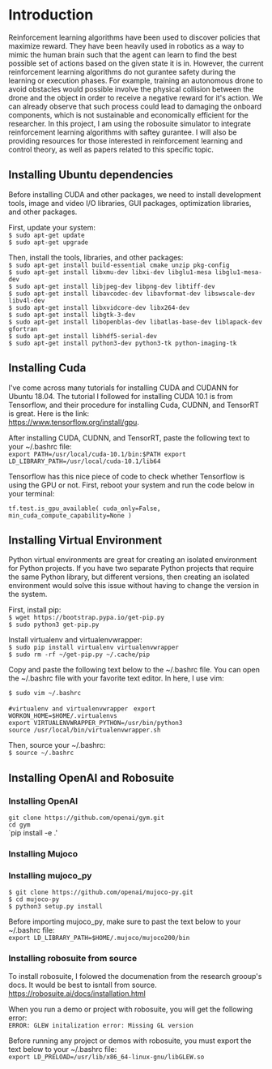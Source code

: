 # Introduction

Reinforcement learning algorithms have been used to discover policies that maximize reward.  They have been heavily used in robotics as a way to mimic the human brain such that the agent can learn to find the best possible set of actions based on the given state it is in.  However, the current reinforcement learning algorithms do not gurantee safety during the learning or execution phases.  For example, training an autonomous drone to avoid obstacles would possible involve the physical collision between the drone and the object in order to receive a negative reward for it's action.  We can already observe that such process could lead to damaging the onboard components, which is not sustainable and economically efficient for the researcher. In this project, I am using the robosuite simulator to integrate reinforcement learning algorithms with saftey gurantee.  I will also be providing resources for those interested in reinforcement learning and control theory, as well as papers related to this specific topic.

## Installing Ubuntu dependencies
Before installing CUDA and other packages, we need to install development tools, image and video I/O libraries, GUI packages, optimization libraries, and other packages. 

First, update your system: <br />
`$ sudo apt-get update`  <br />
`$ sudo apt-get upgrade`

Then, install the tools, libraries, and other packages: <br />
`$ sudo apt-get install build-essential cmake unzip pkg-config` <br />
`$ sudo apt-get install libxmu-dev libxi-dev libglu1-mesa libglu1-mesa-dev` <br />
`$ sudo apt-get install libjpeg-dev libpng-dev libtiff-dev` <br />
`$ sudo apt-get install libavcodec-dev libavformat-dev libswscale-dev libv4l-dev` <br />
`$ sudo apt-get install libxvidcore-dev libx264-dev` <br />
`$ sudo apt-get install libgtk-3-dev` <br />
`$ sudo apt-get install libopenblas-dev libatlas-base-dev liblapack-dev gfortran` <br />
`$ sudo apt-get install libhdf5-serial-dev` <br />
`$ sudo apt-get install python3-dev python3-tk python-imaging-tk` <br />


## Installing Cuda
I've come across many tutorials for installing CUDA and CUDANN for Ubuntu 18.04.  The tutorial I followed for installing CUDA 10.1 is from Tensorflow, and their procedure for installing Cuda, CUDNN, and TensorRT is great. Here is the link: <br />
https://www.tensorflow.org/install/gpu.

After installing CUDA, CUDNN, and TensorRT, paste the following text to your ~/.bashrc file: <br />
`export PATH=/usr/local/cuda-10.1/bin:$PATH
export LD_LIBRARY_PATH=/usr/local/cuda-10.1/lib64 `<br />

Tensorflow has this nice piece of code to check whether Tensorflow is using the GPU or not.  First, reboot your system and run the code below in your terminal: <br />
 
`tf.test.is_gpu_available(
    cuda_only=False, min_cuda_compute_capability=None
) `


## Installing Virtual Environment
Python virtual environments are great for creating an isolated environment for Python projects.  If you have two separate Python projects that require the same Python library, but different versions, then creating an isolated environment would solve this issue without having to change the version in the system.  

First, install pip: <br />
`$ wget https://bootstrap.pypa.io/get-pip.py` <br />
`$ sudo python3 get-pip.py`

Install virtualenv and virtualenvwrapper: <br /> 
`$ sudo pip install virtualenv virtualenvwrapper` <br />
`$ sudo rm -rf ~/get-pip.py ~/.cache/pip`

Copy and paste the following text below to the ~/.bashrc file.  You can open the ~/.bashrc file with your favorite text editor. In here, I use vim: <br />

`$ sudo vim ~/.bashrc`

`#virtualenv and virtualenvwrapper `
`export WORKON_HOME=$HOME/.virtualenvs` <br />
`export VIRTUALENVWRAPPER_PYTHON=/usr/bin/python3` <br />
`source /usr/local/bin/virtualenvwrapper.sh`

Then, source your ~/.bashrc: <br />
`$ source ~/.bashrc`

## Installing OpenAI and Robosuite 
### Installing OpenAI
`git clone https://github.com/openai/gym.git` <br />
`cd gym` <br />
`pip install -e .'

### Installing Mujoco

### Installing mujoco_py
`$ git clone https://github.com/openai/mujoco-py.git` <br />
`$ cd mujoco-py` <br />
`$ python3 setup.py install`

Before importing mujoco_py, make sure to past the text below to your ~/.bashrc file: <br />
`export LD_LIBRARY_PATH=$HOME/.mujoco/mujoco200/bin`

### Installing robosuite from source
To install robosuite, I folowed the documenation from the research grooup's docs.  It would be best to isntall from source.
https://robosuite.ai/docs/installation.html

When you run a demo or project with robosuite, you will get the following error: <br />
`ERROR: GLEW initalization error: Missing GL version`

Before running any project or demos with robosuite, you must export the text below to your ~/.bashrc file: <br />
`export LD_PRELOAD=/usr/lib/x86_64-linux-gnu/libGLEW.so`


